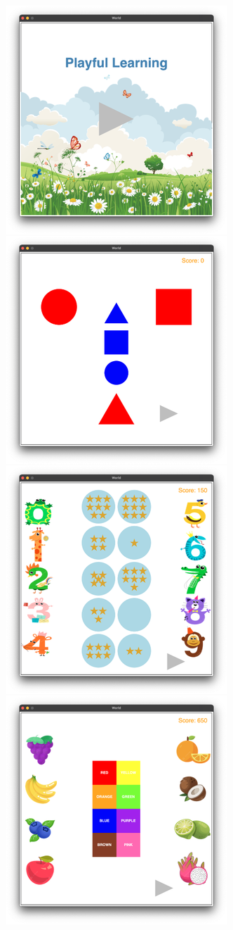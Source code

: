 ![image alt](https://github.com/sevvalonr/PlayfulLearning/blob/3e2e4fd6199b4aee53498131acce28ab1acfab68/Ekran%20Resmi%202024-09-10%2011.48.02.png)
![image alt](https://github.com/sevvalonr/PlayfulLearning/blob/3ce67e187d46b56bf9a29f14b92095a7d6cbdcdb/Ekran%20Resmi%202024-09-10%2011.48.27.png)
![image alt](https://github.com/sevvalonr/PlayfulLearning/blob/858e7cc1d808769bd02bcc7773ea0a6660f5c7f7/Ekran%20Resmi%202024-09-10%2011.48.51.png)
![image alt](https://github.com/sevvalonr/PlayfulLearning/blob/ce1dd8ccf930d43713b44e5b23358c578545ead3/Ekran%20Resmi%202024-09-10%2011.49.41.png)
